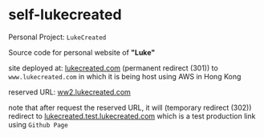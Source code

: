 # self-lukecreated

Personal Project: `LukeCreated`

Source code for personal website of **"Luke"**

site deployed at: [lukecreated.com](https://lukecreated.com) (permanent redirect (301)) to `www.lukecreated.com` in which it is being host using AWS in Hong Kong

reserved URL: [ww2.lukecreated.com](https://ww2.lukecreated.com)

note that after request the reserved URL, it will (temporary redirect (302)) redirect to [lukecreated.test.lukecreated.com](https://lukecreated.test.lukecreated.com) which is a test production link using `Github Page`
